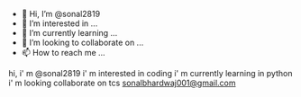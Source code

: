 - 👋 Hi, I’m @sonal2819
- 👀 I’m interested in ...
- 🌱 I’m currently learning ...
- 💞️ I’m looking to collaborate on ...
- 📫 How to reach me ...

<!---
sonal2819/sonal2819 is a ✨ special ✨ repository because its `README.md` (this file) appears on your GitHub profile.
You can click the Preview link to take a look at your changes.
--->
hi, i' m @sonal2819 
i' m interested in coding 
i' m currently learning in python 
i' m looking collaborate on tcs 
sonalbhardwaj001@gmail.com
